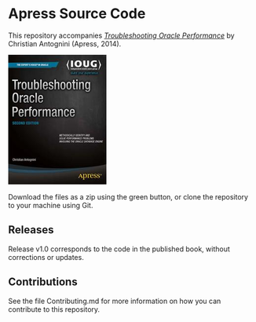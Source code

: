 # Apress Source Code

This repository accompanies [*Troubleshooting Oracle Performance*](http://www.apress.com/9781430257585) by Christian Antognini (Apress, 2014).

![Cover image](9781430257585.jpg)

Download the files as a zip using the green button, or clone the repository to your machine using Git.

## Releases

Release v1.0 corresponds to the code in the published book, without corrections or updates.

## Contributions

See the file Contributing.md for more information on how you can contribute to this repository.

